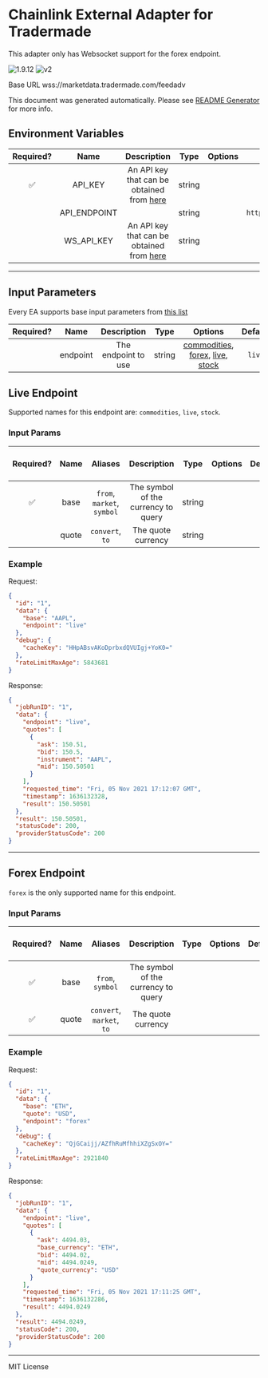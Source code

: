 # Chainlink External Adapter for Tradermade

This adapter only has Websocket support for the forex endpoint.

![1.9.12](https://img.shields.io/github/package-json/v/smartcontractkit/external-adapters-js?filename=packages/sources/tradermade/package.json) ![v2](https://img.shields.io/badge/framework%20version-v2-blueviolet)

Base URL wss://marketdata.tradermade.com/feedadv

This document was generated automatically. Please see [README Generator](../../scripts#readme-generator) for more info.

## Environment Variables

| Required? |     Name     |                                           Description                                           |  Type  | Options |                     Default                     |
| :-------: | :----------: | :---------------------------------------------------------------------------------------------: | :----: | :-----: | :---------------------------------------------: |
|    ✅     |   API_KEY    | An API key that can be obtained from [here](https://marketdata.tradermade.com/docs/restful-api) | string |         |                                                 |
|           | API_ENDPOINT |                                                                                                 | string |         | `https://marketdata.tradermade.com/api/v1/live` |
|           |  WS_API_KEY  | An API key that can be obtained from [here](https://marketdata.tradermade.com/docs/restful-api) | string |         |                                                 |

---

## Input Parameters

Every EA supports base input parameters from [this list](../../core/bootstrap#base-input-parameters)

| Required? |   Name   |     Description     |  Type  |                                                 Options                                                  | Default |
| :-------: | :------: | :-----------------: | :----: | :------------------------------------------------------------------------------------------------------: | :-----: |
|           | endpoint | The endpoint to use | string | [commodities](#live-endpoint), [forex](#forex-endpoint), [live](#live-endpoint), [stock](#live-endpoint) | `live`  |

## Live Endpoint

Supported names for this endpoint are: `commodities`, `live`, `stock`.

### Input Params

| Required? | Name  |          Aliases           |             Description             |  Type  | Options | Default | Depends On | Not Valid With |
| :-------: | :---: | :------------------------: | :---------------------------------: | :----: | :-----: | :-----: | :--------: | :------------: |
|    ✅     | base  | `from`, `market`, `symbol` | The symbol of the currency to query | string |         |         |            |                |
|           | quote |      `convert`, `to`       |         The quote currency          | string |         |         |            |                |

### Example

Request:

```json
{
  "id": "1",
  "data": {
    "base": "AAPL",
    "endpoint": "live"
  },
  "debug": {
    "cacheKey": "HHpABsvAKoDprbxdQVUIgj+YoK0="
  },
  "rateLimitMaxAge": 5843681
}
```

Response:

```json
{
  "jobRunID": "1",
  "data": {
    "endpoint": "live",
    "quotes": [
      {
        "ask": 150.51,
        "bid": 150.5,
        "instrument": "AAPL",
        "mid": 150.50501
      }
    ],
    "requested_time": "Fri, 05 Nov 2021 17:12:07 GMT",
    "timestamp": 1636132328,
    "result": 150.50501
  },
  "result": 150.50501,
  "statusCode": 200,
  "providerStatusCode": 200
}
```

---

## Forex Endpoint

`forex` is the only supported name for this endpoint.

### Input Params

| Required? | Name  |          Aliases          |             Description             | Type | Options | Default | Depends On | Not Valid With |
| :-------: | :---: | :-----------------------: | :---------------------------------: | :--: | :-----: | :-----: | :--------: | :------------: |
|    ✅     | base  |     `from`, `symbol`      | The symbol of the currency to query |      |         |         |            |                |
|    ✅     | quote | `convert`, `market`, `to` |         The quote currency          |      |         |         |            |                |

### Example

Request:

```json
{
  "id": "1",
  "data": {
    "base": "ETH",
    "quote": "USD",
    "endpoint": "forex"
  },
  "debug": {
    "cacheKey": "QjGCaijj/AZfhRuMfhhiXZgSxOY="
  },
  "rateLimitMaxAge": 2921840
}
```

Response:

```json
{
  "jobRunID": "1",
  "data": {
    "endpoint": "live",
    "quotes": [
      {
        "ask": 4494.03,
        "base_currency": "ETH",
        "bid": 4494.02,
        "mid": 4494.0249,
        "quote_currency": "USD"
      }
    ],
    "requested_time": "Fri, 05 Nov 2021 17:11:25 GMT",
    "timestamp": 1636132286,
    "result": 4494.0249
  },
  "result": 4494.0249,
  "statusCode": 200,
  "providerStatusCode": 200
}
```

---

MIT License
